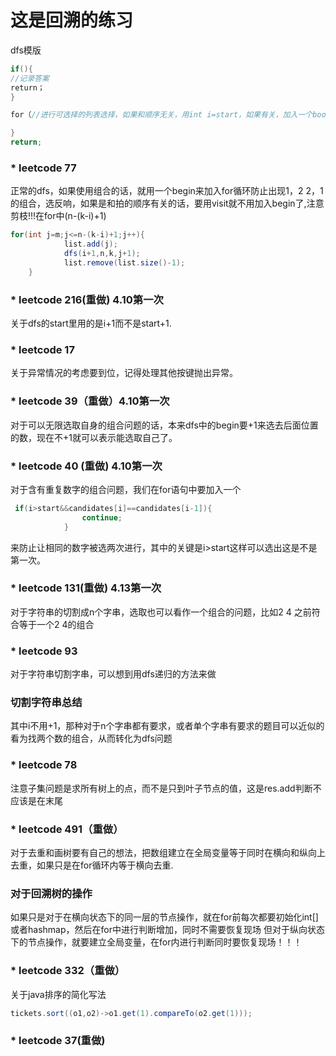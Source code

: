 # 这是回溯的练习

dfs模版
```java
if(){
//记录答案
return；
}

for（//进行可选择的列表选择，如果和顺序无关，用int i=start，如果有关，加入一个boolean的visit）{

}
return;
```
### * leetcode 77
正常的dfs，如果使用组合的话，就用一个begin来加入for循环防止出现1，2 2，1的组合，选反响，如果是和拍的顺序有关的话，要用visit就不用加入begin了,注意剪枝!!!在for中(n-(k-i)+1)
```java
for(int j=m;j<=n-(k-i)+1;j++){
            list.add(j);
            dfs(i+1,n,k,j+1);
            list.remove(list.size()-1);
    }
```

### * leetcode 216(重做) 4.10第一次
关于dfs的start里用的是i+1而不是start+1.

### * leetcode 17
关于异常情况的考虑要到位，记得处理其他按键抛出异常。

### * leetcode 39（重做）4.10第一次
对于可以无限选取自身的组合问题的话，本来dfs中的begin要+1来选去后面位置的数，现在不+1就可以表示能选取自己了。

### * leetcode 40 (重做) 4.10第一次
对于含有重复数字的组合问题，我们在for语句中要加入一个
```java
 if(i>start&&candidates[i]==candidates[i-1]){
                continue;
            }
```
来防止让相同的数字被选两次进行，其中的关键是i>start这样可以选出这是不是第一次。

### * leetcode 131(重做) 4.13第一次
对于字符串的切割成n个字串，选取也可以看作一个组合的问题，比如2 4 之前符合等于一个2 4的组合

### * leetcode 93
对于字符串切割字串，可以想到用dfs递归的方法来做

### 切割字符串总结
其中i不用+1，那种对于n个字串都有要求，或者单个字串有要求的题目可以近似的看为找两个数的组合，从而转化为dfs问题


### * leetcode 78
注意子集问题是求所有树上的点，而不是只到叶子节点的值，这是res.add判断不应该是在末尾

### * leetcode 491（重做）
对于去重和画树要有自己的想法，把数组建立在全局变量等于同时在横向和纵向上去重，如果只是在for循环内等于横向去重.

### 对于回溯树的操作
如果只是对于在横向状态下的同一层的节点操作，就在for前每次都要初始化int[] 或者hashmap，然后在for中进行判断增加，同时不需要恢复现场
但对于纵向状态下的节点操作，就要建立全局变量，在for内进行判断同时要恢复现场！！！


### * leetcode 332（重做）
关于java排序的简化写法
``` java
tickets.sort((o1,o2)->o1.get(1).compareTo(o2.get(1)));
```
### * leetcode 37(重做)
